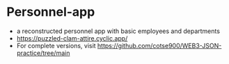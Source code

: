 # Personnel-app
- a reconstructed personnel app with basic employees and departments
- https://puzzled-clam-attire.cyclic.app/
- For complete versions, visit https://github.com/cotse900/WEB3-JSON-practice/tree/main